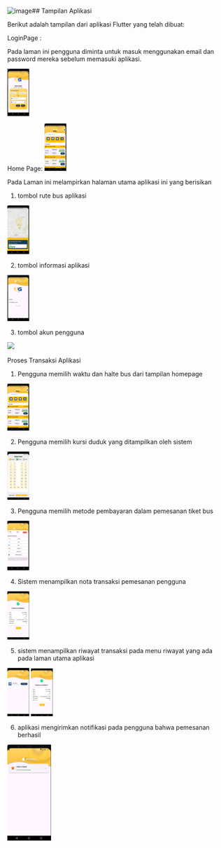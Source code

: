 ![image](https://github.com/user-attachments/assets/abaa59c7-ba55-4bf2-b39d-aa0bca48d7dc)## Tampilan Aplikasi

Berikut adalah tampilan dari aplikasi Flutter yang telah dibuat:

LoginPage :

Pada laman ini pengguna diminta untuk masuk menggunakan email dan password mereka sebelum memasuki aplikasi.

<img src="UI/LoginPage.jpeg" width="50"/>


Home Page:
<img src="UI/HomePage.jpeg" width="50"/>


Pada Laman ini melampirkan halaman utama aplikasi ini yang berisikan
1. tombol rute bus aplikasi
<img src="UI/rute.jpeg" width="50"/>

2. tombol informasi aplikasi
<img src="UI/info.jpeg" width="50"/>

3. tombol akun pengguna
<img src="UI/akun.jpeg" width="50"/>


Proses Transaksi Aplikasi
1. Pengguna memilih waktu dan halte bus dari tampilan homepage
<img src="UI/HomePage.jpeg" width="50"/>

2. Pengguna memilih kursi duduk yang ditampilkan oleh sistem
<img src="UI/kursi.jpeg" width="50"/>

3. Pengguna memilih metode pembayaran dalam pemesanan tiket bus
<img src="UI/bayar.jpeg" width="50"/>

4. Sistem menampilkan nota transaksi pemesanan pengguna 
<img src="UI/resi.jpeg" width="50"/>

5. sistem menampilkan riwayat transaksi pada menu riwayat yang ada pada laman utama aplikasi
<img src="UI/riwayat.jpeg" width="50"/>
<img src="UI/resi.jpeg" width="50"/>

6. aplikasi mengirimkan notifikasi pada pengguna bahwa pemesanan berhasil
<img src="UI/notifikasi.jpeg" width="100"/>





